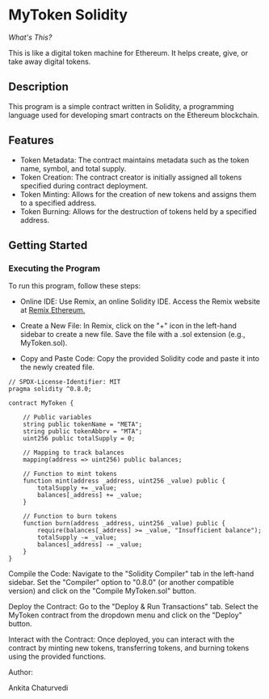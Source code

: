 
# MyToken Solidity
_What's This?_

This is like a digital token machine for Ethereum. It helps create, give, or take away digital tokens.

## Description

This program is a simple contract written in Solidity, a programming language used for developing smart contracts on the Ethereum blockchain. 

## Features
* Token Metadata: The contract maintains metadata such as the token name, symbol, and total supply.
* Token Creation: The contract creator is initially assigned all tokens specified during contract deployment.
* Token Minting: Allows for the creation of new tokens and assigns them to a specified address.
* Token Burning: Allows for the destruction of tokens held by a specified address.

## Getting Started
### Executing the Program
To run this program, follow these steps:

* Online IDE: Use Remix, an online Solidity IDE. Access the Remix website at [Remix Ethereum.](https://remix.ethereum.org/)

* Create a New File: In Remix, click on the "+" icon in the left-hand sidebar to create a new file. Save the file with a .sol extension (e.g., MyToken.sol).

* Copy and Paste Code: Copy the provided Solidity code and paste it into the newly created file.

``` solidity
// SPDX-License-Identifier: MIT
pragma solidity ^0.8.0;

contract MyToken {
  
    // Public variables
    string public tokenName = "META";
    string public tokenAbbrv = "MTA";
    uint256 public totalSupply = 0;

    // Mapping to track balances
    mapping(address => uint256) public balances;

    // Function to mint tokens
    function mint(address _address, uint256 _value) public {
        totalSupply += _value;
        balances[_address] += _value;
    }

    // Function to burn tokens
    function burn(address _address, uint256 _value) public {
        require(balances[_address] >= _value, "Insufficient balance");
        totalSupply -= _value;
        balances[_address] -= _value;
    }
}
```

Compile the Code: Navigate to the "Solidity Compiler" tab in the left-hand sidebar. Set the "Compiler" option to "0.8.0" (or another compatible version) and click on the "Compile MyToken.sol" button.

Deploy the Contract: Go to the "Deploy & Run Transactions" tab. Select the MyToken contract from the dropdown menu and click on the "Deploy" button.

Interact with the Contract: Once deployed, you can interact with the contract by minting new tokens, transferring tokens, and burning tokens using the provided functions.

Author:

Ankita Chaturvedi
